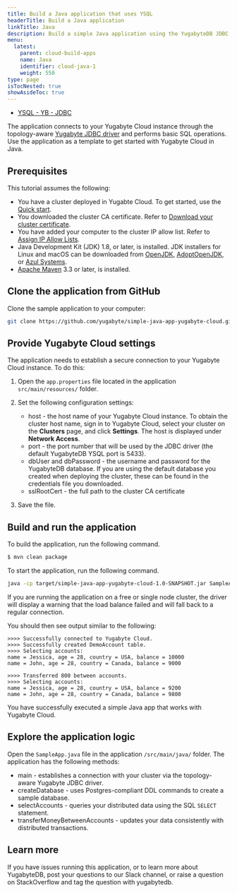 ```yaml
---
title: Build a Java application that uses YSQL
headerTitle: Build a Java application
linkTitle: Java
description: Build a simple Java application using the YugabyteDB JDBC Driver and using the YSQL API to connect to and interact with a Yugabyte Cloud cluster.
menu:
  latest:
    parent: cloud-build-apps
    name: Java
    identifier: cloud-java-1
    weight: 550
type: page
isTocNested: true
showAsideToc: true
---
```


<ul class="nav nav-tabs-alt nav-tabs-yb">
  <li >
    <a href="../ysql-yb-jdbc/" class="nav-link">
      <i class="icon-postgres" aria-hidden="true"></i>
      YSQL - YB - JDBC
    </a>
  </li>
</ul>

The application connects to your Yugabyte Cloud instance through the topology-aware [Yugabyte JDBC driver](../../../../../integrations/jdbc-driver/) and performs basic SQL operations. Use the application as a template to get started with Yugabyte Cloud in Java.

## Prerequisites

This tutorial assumes the following:

- You have a cluster deployed in Yugabte Cloud. To get started, use the [Quick start](../../../).
- You downloaded the cluster CA certificate. Refer to [Download your cluster certificate](../../../../cloud-secure-clusters/cloud-authentication/#download-your-cluster-certificate).
- You have added your computer to the cluster IP allow list. Refer to [Assign IP Allow Lists](../../../../cloud-secure-clusters/add-connections/).
- Java Development Kit (JDK) 1.8, or later, is installed. JDK installers for Linux and macOS can be downloaded from [OpenJDK](http://jdk.java.net/), [AdoptOpenJDK](https://adoptopenjdk.net/), or [Azul Systems](https://www.azul.com/downloads/zulu-community/).
- [Apache Maven](https://maven.apache.org/index.html) 3.3 or later, is installed.

## Clone the application from GitHub

Clone the sample application to your computer:

```sh
git clone https://github.com/yugabyte/simple-java-app-yugabyte-cloud.git && cd simple-java-app-yugabyte-cloud
```

## Provide Yugabyte Cloud settings

The application needs to establish a secure connection to your Yugabyte Cloud instance. To do this:

1. Open the `app.properties` file located in the application `src/main/resources/` folder.

2. Set the following configuration settings:

    - host - the host name of your Yugabyte Cloud instance. To obtain the cluster host name, sign in to Yugabyte Cloud, select your cluster on the **Clusters** page, and click **Settings**. The host is displayed under **Network Access**.
    - port - the port number that will be used by the JDBC driver (the default YugabyteDB YSQL port is 5433).
    - dbUser and dbPassword - the username and password for the YugabyteDB database. If you are using the default database you created when deploying the cluster, these can be found in the credentials file you downloaded.
    - sslRootCert - the full path to the cluster CA certificate

3. Save the file.

## Build and run the application

To build the application, run the following command.

```sh
$ mvn clean package
```

To start the application, run the following command.

```sh
java -cp target/simple-java-app-yugabyte-cloud-1.0-SNAPSHOT.jar SampleApp
```

If you are running the application on a free or single node cluster, the driver will display a warning that the load balance failed and will fall back to a regular connection.

You should then see output similar to the following:

```output
>>>> Successfully connected to Yugabyte Cloud.
>>>> Successfully created DemoAccount table.
>>>> Selecting accounts:
name = Jessica, age = 28, country = USA, balance = 10000
name = John, age = 28, country = Canada, balance = 9000

>>>> Transferred 800 between accounts.
>>>> Selecting accounts:
name = Jessica, age = 28, country = USA, balance = 9200
name = John, age = 28, country = Canada, balance = 9800
```

You have successfully executed a simple Java app that works with Yugabyte Cloud.

## Explore the application logic

Open the `SampleApp.java` file in the application `/src/main/java/` folder. The application has the following methods:

- main - establishes a connection with your cluster via the topology-aware Yugabyte JDBC driver.
- createDatabase - uses Postgres-compliant DDL commands to create a sample database.
- selectAccounts - queries your distributed data using the SQL `SELECT` statement.
- transferMoneyBetweenAccounts - updates your data consistently with distributed transactions.

## Learn more

If you have issues running this application, or to learn more about YugabyteDB, post your questions to our Slack channel, or raise a question on StackOverflow and tag the question with yugabytedb.
